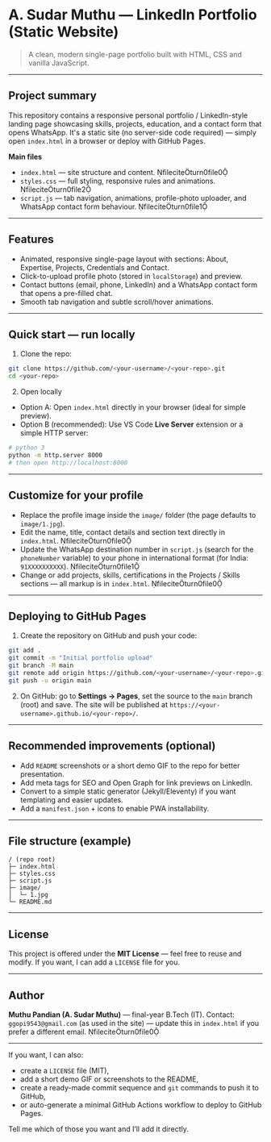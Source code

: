 # A. Sudar Muthu — LinkedIn Portfolio (Static Website)

> A clean, modern single-page portfolio built with HTML, CSS and vanilla JavaScript.

---

## Project summary

This repository contains a responsive personal portfolio / LinkedIn-style landing page showcasing skills, projects, education, and a contact form that opens WhatsApp. It's a static site (no server-side code required) — simply open `index.html` in a browser or deploy with GitHub Pages.

**Main files**
- `index.html` — site structure and content. fileciteturn0file0
- `styles.css` — full styling, responsive rules and animations. fileciteturn0file2
- `script.js` — tab navigation, animations, profile-photo uploader, and WhatsApp contact form behaviour. fileciteturn0file1

---

## Features
- Animated, responsive single-page layout with sections: About, Expertise, Projects, Credentials and Contact.
- Click-to-upload profile photo (stored in `localStorage`) and preview.
- Contact buttons (email, phone, LinkedIn) and a WhatsApp contact form that opens a pre-filled chat.
- Smooth tab navigation and subtle scroll/hover animations.

---

## Quick start — run locally

1. Clone the repo:

```bash
git clone https://github.com/<your-username>/<your-repo>.git
cd <your-repo>
```

2. Open locally
- Option A: Open `index.html` directly in your browser (ideal for simple preview).
- Option B (recommended): Use VS Code **Live Server** extension or a simple HTTP server:

```bash
# python 3
python -m http.server 8000
# then open http://localhost:8000
```

---

## Customize for your profile

- Replace the profile image inside the `image/` folder (the page defaults to `image/1.jpg`).
- Edit the name, title, contact details and section text directly in `index.html`. fileciteturn0file0
- Update the WhatsApp destination number in `script.js` (search for the `phoneNumber` variable) to your phone in international format (for India: `91XXXXXXXXXX`). fileciteturn0file1
- Change or add projects, skills, certifications in the Projects / Skills sections — all markup is in `index.html`. fileciteturn0file0

---

## Deploying to GitHub Pages

1. Create the repository on GitHub and push your code:

```bash
git add .
git commit -m "Initial portfolio upload"
git branch -M main
git remote add origin https://github.com/<your-username>/<your-repo>.git
git push -u origin main
```

2. On GitHub: go to **Settings → Pages**, set the source to the `main` branch (root) and save. The site will be published at `https://<your-username>.github.io/<your-repo>/`.

---

## Recommended improvements (optional)
- Add `README` screenshots or a short demo GIF to the repo for better presentation.
- Add meta tags for SEO and Open Graph for link previews on LinkedIn.
- Convert to a simple static generator (Jekyll/Eleventy) if you want templating and easier updates.
- Add a `manifest.json` + icons to enable PWA installability.

---

## File structure (example)

```
/ (repo root)
├─ index.html
├─ styles.css
├─ script.js
├─ image/
│  └─ 1.jpg
└─ README.md
```

---

## License

This project is offered under the **MIT License** — feel free to reuse and modify. If you want, I can add a `LICENSE` file for you.

---

## Author
**Muthu Pandian (A. Sudar Muthu)** — final-year B.Tech (IT). Contact: `ggopi9543@gmail.com` (as used in the site) — update this in `index.html` if you prefer a different email. fileciteturn0file0

---

If you want, I can also:
- create a `LICENSE` file (MIT),
- add a short demo GIF or screenshots to the README,
- create a ready-made commit sequence and `git` commands to push it to GitHub,
- or auto-generate a minimal GitHub Actions workflow to deploy to GitHub Pages.

Tell me which of those you want and I’ll add it directly.

